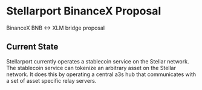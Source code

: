 # Stellarport BinanceX Proposal
BinanceX BNB &lt;-> XLM bridge proposal

## Current State
Stellarport currently operates a stablecoin service on the Stellar network. The stablecoin service can tokenize an arbitrary asset on the Stellar network. It does this by operating a central a3s hub that communicates with a set of asset specific relay servers.
